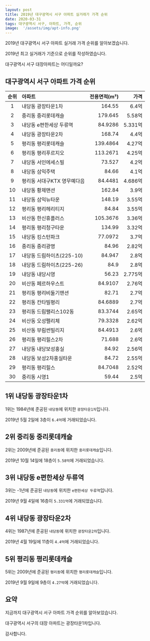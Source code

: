 ```yaml
---
layout: post
title: 2019년 대구광역시 서구 아파트 실거래가 가격 순위
date: 2020-03-31
tags: 대구광역시 서구, 아파트, 가격, 순위
image:  '/assets/img/apt-info.png'
---
```


2019년 대구광역시 서구 아파트 실거래 가격 순위를 알아보겠습니다.

2019년 최고 실거래가 기준으로 순위를 작성하였습니다.

대구광역시 서구 대장아파트는 어디일까요?

## 대구광역시 서구 아파트 가격 순위

|순위|아파트|전용면적(m²)|가격|
|:---:|:------|---:|---:|
|1|내당동 광장타운1차|164.55|6.4억|
|2|중리동 중리롯데캐슬|179.645|5.58억|
|3|내당동 e편한세상 두류역|84.9286|5.331억|
|4|내당동 광장타운2차|168.74|4.4억|
|5|평리동 평리롯데캐슬|139.4864|4.27억|
|6|평리동 평리푸르지오|113.2671|4.25억|
|7|내당동 서인에세스빌|73.527|4.2억|
|8|내당동 삼익주택|84.66|4.1억|
|9|평리동 서대구KTX 영무예다음|84.4481|4.686억|
|10|내당동 황제맨션|162.84|3.9억|
|11|내당동 삼익뉴타운|148.19|3.55억|
|12|평리동 평리헤리티지|84.84|3.55억|
|13|비산동 한신휴플러스|105.3676|3.36억|
|14|평리동 평리청구타운|134.99|3.32억|
|15|내당동 킹스턴파크|77.0972|3.7억|
|16|중리동 중리광명|84.96|2.82억|
|17|내당동 드림하이츠(225-10)|84.947|2.8억|
|18|내당동 드림하이츠(225-26)|84.9|2.8억|
|19|내당동 내당시영|56.23|2.775억|
|20|비산동 페르하우스트|84.9107|2.76억|
|21|평리동 평리비둘기맨션|82.71|2.7억|
|22|평리동 칸타빌평리|84.6889|2.7억|
|23|평리동 드림팰리스102동|83.3744|2.65억|
|24|비산동 오성펠리체|79.3328|2.62억|
|25|비산동 부림썬빌리지|84.4913|2.6억|
|26|평리동 평리힐스2차|71.688|2.6억|
|27|내당동 내당보성홍실|84.92|2.56억|
|28|내당동 보성2차홍실타운|84.72|2.55억|
|29|평리동 평리힐스|84.7048|2.52억|
|30|중리동 시영1|59.44|2.5억|



## 1위 내당동 광장타운1차

1위는 1984년에 준공된 `내당동`에 위치한 `광장타운1차`입니다.

2019년 5월 2일에 3층이 `6.4억`에 거래되었습니다.

<!-- * 카카오맵 - 지도퍼가기 -->
<!-- 1. 지도 노드 -->
<div id="daumRoughmapContainer1585859694745" class="root_daum_roughmap root_daum_roughmap_landing"></div>

<!--
	2. 설치 스크립트
	* 지도 퍼가기 서비스를 2개 이상 넣을 경우, 설치 스크립트는 하나만 삽입합니다.
-->
<script charset="UTF-8" class="daum_roughmap_loader_script" src="https://ssl.daumcdn.net/dmaps/map_js_init/roughmapLoader.js"></script>

<!-- 3. 실행 스크립트 -->
<script charset="UTF-8">
	new daum.roughmap.Lander({
		"timestamp" : "1585859694745",
		"key" : "xrvf",
		"mapWidth" : "320",
		"mapHeight" : "180"
	}).render();
</script>

## 2위 중리동 중리롯데캐슬

2위는 2009년에 준공된 `중리동`에 위치한 `중리롯데캐슬`입니다.

2019년 10월 14일에 18층이 `5.58억`에 거래되었습니다.

<!-- * 카카오맵 - 지도퍼가기 -->
<!-- 1. 지도 노드 -->
<div id="daumRoughmapContainer1585859685138" class="root_daum_roughmap root_daum_roughmap_landing"></div>

<!--
	2. 설치 스크립트
	* 지도 퍼가기 서비스를 2개 이상 넣을 경우, 설치 스크립트는 하나만 삽입합니다.
-->
<script charset="UTF-8" class="daum_roughmap_loader_script" src="https://ssl.daumcdn.net/dmaps/map_js_init/roughmapLoader.js"></script>

<!-- 3. 실행 스크립트 -->
<script charset="UTF-8">
	new daum.roughmap.Lander({
		"timestamp" : "1585859685138",
		"key" : "xrve",
		"mapWidth" : "320",
		"mapHeight" : "180"
	}).render();
</script>

## 3위 내당동 e편한세상 두류역

3위는 -1년에 준공된 `내당동`에 위치한 `e편한세상 두류역`입니다.

2019년 9월 4일에 16층이 `5.331억`에 거래되었습니다.

<!-- * 카카오맵 - 지도퍼가기 -->
<!-- 1. 지도 노드 -->
<div id="daumRoughmapContainer1585859676690" class="root_daum_roughmap root_daum_roughmap_landing"></div>

<!--
	2. 설치 스크립트
	* 지도 퍼가기 서비스를 2개 이상 넣을 경우, 설치 스크립트는 하나만 삽입합니다.
-->
<script charset="UTF-8" class="daum_roughmap_loader_script" src="https://ssl.daumcdn.net/dmaps/map_js_init/roughmapLoader.js"></script>

<!-- 3. 실행 스크립트 -->
<script charset="UTF-8">
	new daum.roughmap.Lander({
		"timestamp" : "1585859676690",
		"key" : "xrvd",
		"mapWidth" : "320",
		"mapHeight" : "180"
	}).render();
</script>

## 4위 내당동 광장타운2차

4위는 1987년에 준공된 `내당동`에 위치한 `광장타운2차`입니다.

2019년 4월 19일에 11층이 `4.4억`에 거래되었습니다.

<!-- * 카카오맵 - 지도퍼가기 -->
<!-- 1. 지도 노드 -->
<div id="daumRoughmapContainer1585859660714" class="root_daum_roughmap root_daum_roughmap_landing"></div>

<!--
	2. 설치 스크립트
	* 지도 퍼가기 서비스를 2개 이상 넣을 경우, 설치 스크립트는 하나만 삽입합니다.
-->
<script charset="UTF-8" class="daum_roughmap_loader_script" src="https://ssl.daumcdn.net/dmaps/map_js_init/roughmapLoader.js"></script>

<!-- 3. 실행 스크립트 -->
<script charset="UTF-8">
	new daum.roughmap.Lander({
		"timestamp" : "1585859660714",
		"key" : "xrvc",
		"mapWidth" : "320",
		"mapHeight" : "180"
	}).render();
</script>

## 5위 평리동 평리롯데캐슬

5위는 2009년에 준공된 `평리동`에 위치한 `평리롯데캐슬`입니다.

2019년 9월 9일에 9층이 `4.27억`에 거래되었습니다.

<!-- * 카카오맵 - 지도퍼가기 -->
<!-- 1. 지도 노드 -->
<div id="daumRoughmapContainer1585859650466" class="root_daum_roughmap root_daum_roughmap_landing"></div>

<!--
	2. 설치 스크립트
	* 지도 퍼가기 서비스를 2개 이상 넣을 경우, 설치 스크립트는 하나만 삽입합니다.
-->
<script charset="UTF-8" class="daum_roughmap_loader_script" src="https://ssl.daumcdn.net/dmaps/map_js_init/roughmapLoader.js"></script>

<!-- 3. 실행 스크립트 -->
<script charset="UTF-8">
	new daum.roughmap.Lander({
		"timestamp" : "1585859650466",
		"key" : "xrvb",
		"mapWidth" : "320",
		"mapHeight" : "180"
	}).render();
</script>


## 요약

지금까지 대구광역시 서구 아파트 가격 순위를 알아보았습니다.

대구광역시 서구의 대장 아파트는 광장타운1차입니다.

감사합니다.

